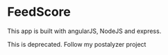 FeedScore
=========

This app is built with angularJS, NodeJS and express.

This is deprecated. Follow my postalyzer project
